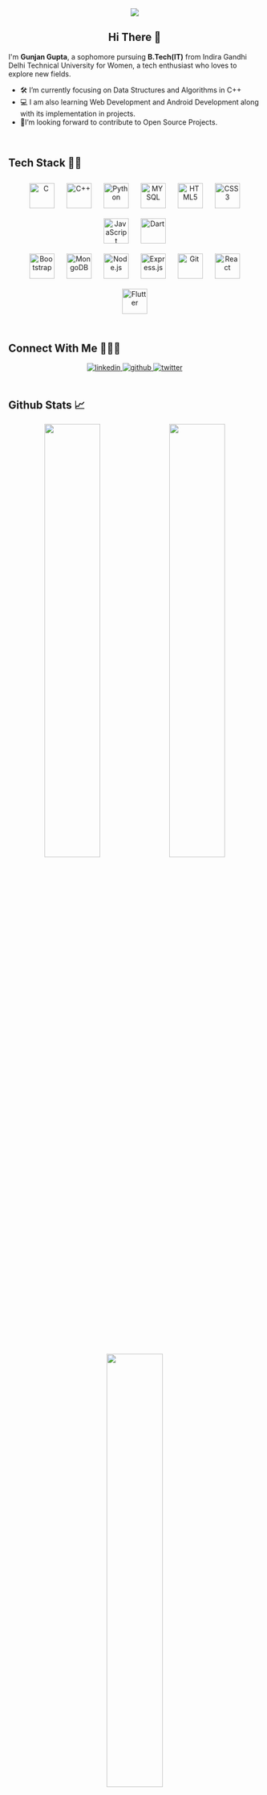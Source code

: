 <div align="center">
 <img src="https://i.pinimg.com/originals/0d/a5/cb/0da5cbca5d728a789100439958f50235.gif">

## Hi There 👋 
 </div>

I'm **Gunjan Gupta**, a sophomore pursuing **B.Tech(IT)** from Indira Gandhi Delhi Technical University for Women, a tech enthusiast who loves to explore new fields.

- 🛠 I’m currently focusing on Data Structures and Algorithms in C++
- 💻 I am also learning Web Development and Android Development along with its implementation in projects.
- 💬I’m looking forward to contribute to Open Source Projects.

<br/>

## Tech Stack :woman_technologist:  
<div align="center">  
<img style="margin: 10px" src="https://profilinator.rishav.dev/skills-assets/c-original.svg" alt="C" height="50" />  
<img style="margin: 10px" src="https://profilinator.rishav.dev/skills-assets/cplusplus-original.svg" alt="C++" height="50" /> 
<img style="margin: 10px" src="https://profilinator.rishav.dev/skills-assets/python-original.svg" alt="Python" height="50" /> 
<img style="margin: 10px" src="https://profilinator.rishav.dev/skills-assets/mysql-original-wordmark.svg" alt="MYSQL" height="50" /> 
<img style="margin: 10px" src="https://profilinator.rishav.dev/skills-assets/html5-original-wordmark.svg" alt="HTML5" height="50" />  
<img style="margin: 10px" src="https://profilinator.rishav.dev/skills-assets/css3-original-wordmark.svg" alt="CSS3" height="50" />  
<img style="margin: 10px" src="https://profilinator.rishav.dev/skills-assets/javascript-original.svg" alt="JavaScript" height="50" />
<img style="margin: 10px" src="https://profilinator.rishav.dev/skills-assets/dartlang-icon.svg" alt="Dart" height="50" /> 
</div>
 
<div align="center">
<img style="margin: 10px" src="https://profilinator.rishav.dev/skills-assets/bootstrap-plain.svg" alt="Bootstrap" height="50" />  
<img style="margin: 10px" src="https://profilinator.rishav.dev/skills-assets/mongodb-original-wordmark.svg" alt="MongoDB" height="50" />  
<img style="margin: 10px" src="https://profilinator.rishav.dev/skills-assets/nodejs-original-wordmark.svg" alt="Node.js" height="50" />  
<img style="margin: 10px" src="https://profilinator.rishav.dev/skills-assets/express-original-wordmark.svg" alt="Express.js" height="50" />  
<img style="margin: 10px" src="https://profilinator.rishav.dev/skills-assets/git-scm-icon.svg" alt="Git" height="50" />  
<img style="margin: 10px" src="https://profilinator.rishav.dev/skills-assets/react-original-wordmark.svg" alt="React" height="50" /> 
<img style="margin: 10px" src="https://profilinator.rishav.dev/skills-assets/flutterio-icon.svg" alt="Flutter" height="50" /> 
</div>
 
<br/>
 
## Connect With Me :people_holding_hands:
<div align="center">
<a href="https://www.linkedin.com/in/gunjan-gupta-225713200/" target="_blank">
<img src=https://img.shields.io/badge/linkedin-%231E77B5.svg?&style=for-the-badge&logo=linkedin&logoColor=white alt=linkedin style="margin-bottom: 5px;" />
</a>
 <a href="https://github.com/gunjan-g" target="_blank">
<img src=https://img.shields.io/badge/github-%2324292e.svg?&style=for-the-badge&logo=github&logoColor=white alt=github style="margin-bottom: 5px;" />
</a>
<a href="https://twitter.com/GunjanG_12" target="_blank">
<img src=https://img.shields.io/badge/twitter-%2300acee.svg?&style=for-the-badge&logo=twitter&logoColor=white alt=twitter style="margin-bottom: 5px;" />
</a>
</div>  

<br/>

## Github Stats :chart_with_upwards_trend:
<div align="center">
 <img width="47%" src="https://github-readme-stats.vercel.app/api?username=gunjan-g&show_icons=true&count_private=true&hide_border=true" /> &nbsp; 
 <img width="47%" src="https://github-readme-streak-stats.herokuapp.com/?user=gunjan-g&)">
</div>

 
<br/>

<div align="center">
 <img width="47%" src="https://github-readme-stats.vercel.app/api/top-langs/?username=gunjan-g&layout=compact">
</div>
 
 <br/>

<!-- 

<p align="center"> <a href="https://github.com/ryo-ma/github-profile-trophy"><img src="https://github-profile-trophy.vercel.app/?username=gunjan-g" alt="gunjan-g" /></a> </p>

--> 

<div align="center">
<img src="https://komarev.com/ghpvc/?username=gunjan-g&&style=flat-square" align="center" />
</div>  

<!--
**gunjan-g/gunjan-g** is a ✨ _special_ ✨ repository because its `README.md` (this file) appears on your GitHub profile.


Here are some ideas to get you started:

- 🔭 I’m currently working on ...
- 🌱 I’m currently learning ...
- 👯 I’m looking to collaborate on ...
- 🤔 I’m looking for help with ...
- 💬 Ask me about ...
- 📫 How to reach me: ...
- 😄 Pronouns: ...
- ⚡ Fun fact: ...
-->
